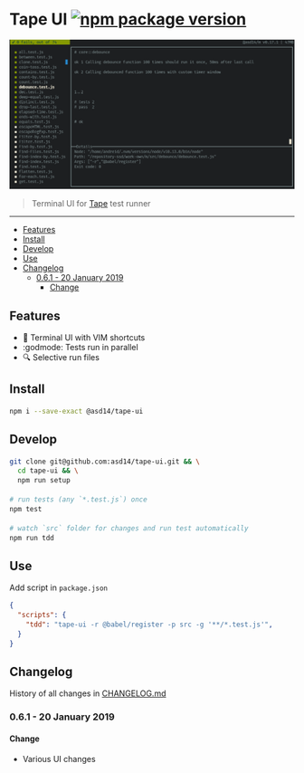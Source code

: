 <!-- markdownlint-disable line-length -->

# Tape UI [![npm package version](https://badge.fury.io/js/%40asd14%2Ftape-ui.svg)](https://badge.fury.io/js/%40asd14%2Ftape-ui)

![Tape UI](docs/screenshot.png)

> Terminal UI for [Tape](https://github.com/substack/tape) test runner

---

<!-- vim-markdown-toc GFM -->

* [Features](#features)
* [Install](#install)
* [Develop](#develop)
* [Use](#use)
* [Changelog](#changelog)
  * [0.6.1 - 20 January 2019](#061---20-january-2019)
    * [Change](#change)

<!-- vim-markdown-toc -->

## Features

* :floppy_disk: Terminal UI with VIM shortcuts
* :godmode: Tests run in parallel
* :mag: Selective run files

## Install

```bash
npm i --save-exact @asd14/tape-ui
```

## Develop

```bash
git clone git@github.com:asd14/tape-ui.git && \
  cd tape-ui && \
  npm run setup

# run tests (any `*.test.js`) once
npm test

# watch `src` folder for changes and run test automatically
npm run tdd
```

## Use

Add script in `package.json`

```json
{
  "scripts": {
    "tdd": "tape-ui -r @babel/register -p src -g '**/*.test.js'",
  }
}
```

## Changelog

History of all changes in [CHANGELOG.md](CHANGELOG.md)

### 0.6.1 - 20 January 2019

#### Change

* Various UI changes
